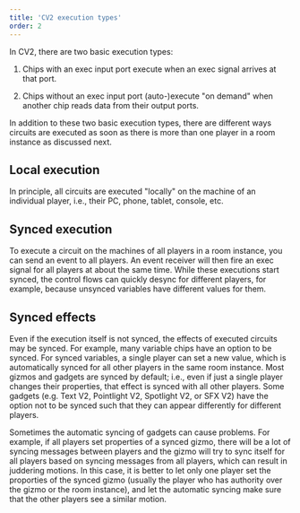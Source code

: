 ```yaml
---
title: 'CV2 execution types'
order: 2
---
```

In CV2, there are two basic execution types: 

1. Chips with an exec input port execute when an exec signal arrives at that port.

2. Chips without an exec input port (auto-)execute "on demand" when another chip reads data from their output ports.

In addition to these two basic execution types, there are different ways circuits are executed as soon as there is more than one player in a room instance as discussed next.

## Local execution
In principle, all circuits are executed "locally" on the machine of an individual player, i.e., their PC, phone, tablet, console, etc. 

## Synced execution
To execute a circuit on the machines of all players in a room instance, you can send an event to all players. An event receiver will then fire an exec signal for all players at about the same time. While these executions start synced, the control flows can quickly desync for different players, for example, because unsynced variables have different values for them.

## Synced effects
Even if the execution itself is not synced, the effects of executed circuits may be synced. For example, many variable chips have an option to be synced. For synced variables, a single player can set a new value, which is automatically synced for all other players in the same room instance. Most gizmos and gadgets are synced by default; i.e., even if just a single player changes their properties, that effect is synced with all other players. Some gadgets (e.g. Text V2, Pointlight V2, Spotlight V2, or SFX V2) have the option not to be synced such that they can appear differently for different players. 

Sometimes the automatic syncing of gadgets can cause problems. For example, if all players set properties of a synced gizmo, there will be a lot of syncing messages between players and the gizmo will try to sync itself for all players based on syncing messages from all players, which can result in juddering motions. In this case, it is better to let only one player set the proporties of the synced gizmo (usually the player who has authority over the gizmo or the room instance), and let the automatic syncing make sure that the other players see a similar motion.
